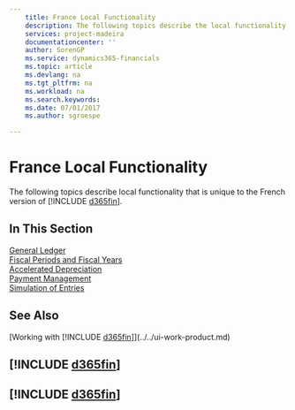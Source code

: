 ```yaml
---
    title: France Local Functionality
    description: The following topics describe the local functionality in the French version of Business Central.
    services: project-madeira
    documentationcenter: ''
    author: SorenGP
    ms.service: dynamics365-financials
    ms.topic: article
    ms.devlang: na
    ms.tgt_pltfrm: na
    ms.workload: na
    ms.search.keywords:
    ms.date: 07/01/2017
    ms.author: sgroespe

---
```

# France Local Functionality
The following topics describe local functionality that is unique to the French version of [!INCLUDE [d365fin](../../includes/d365fin_md.md)].  

## In This Section  
  [General Ledger](general-ledger.md)  
  [Fiscal Periods and Fiscal Years](fiscal-periods-and-fiscal-years.md)  
  [Accelerated Depreciation](accelerated-depreciation.md)  
  [Payment Management](payment-management.md)  
  [Simulation of Entries](simulation-of-entries.md)  

## See Also
[Working with [!INCLUDE [d365fin](../../includes/d365fin_md.md)]](../../ui-work-product.md)     

## [!INCLUDE [d365fin](../../includes/free_trial_md.md)]  
## [!INCLUDE [d365fin](../../includes/training_link_md.md)]
